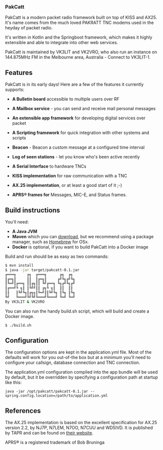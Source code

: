### PakCatt
PakCatt is a modern packet radio framework built on top of KISS and AX25. It's name comes from the much loved PAKRATT TNC modems used in the heyday of packet radio. 

It's written in Kotlin and the Springboot framework, which makes it highly extensible and able to integrate into other web services.

PakCatt is maintained by VK3LIT and VK2VRO, who also run an instance on 144.875MHz FM in the Melbourne area, Australia - Connect to VK3LIT-1.

## Features

PakCatt is in its early days! Here are a few of the features it currently supports:

- **A Bulletin board** accessible to multiple users over RF

- **A Mailbox service** - you can send and receive mail personal messages
  
- **An extensible app framework** for developing digital services over packet

- **A Scripting framework** for quick integration with other systems and scripts

- **Beacon** - Beacon a custom message at a configured time interval 

- **Log of seen stations** - let you know who's been active recently
  
- **A Serial Interface** to hardware TNCs

- **KISS implementation** for raw communication with a TNC

- **AX.25 implementation**, or at least a good start of it ;-)

- **APRS® frames for** Messages, MIC-E, and Status frames.

## Build instructions
You'll need:

- **A Java JVM**
- **Maven** which you can [download](https://maven.apache.org/install.html), but we recommend using a package manager, such as [Homebrew](https://brew.sh/) for OSx.
- **Docker** is optional, if you want to build PakCatt into a Docker image
 
Build and run should be as easy as two commands:
```bash
$ mvn install
$ java -jar target/pakcatt-0.1.jar
╔═══╗     ╔╗  ╔═══╗      ╔╗  ╔╗ 
║╔═╗║     ║║  ║╔═╗║     ╔╝╚╗╔╝╚╗
║╚═╝║╔══╗ ║║╔╗║║ ╚╝╔══╗ ╚╗╔╝╚╗╔╝
║╔══╝╚ ╗║ ║╚╝╝║║ ╔╗╚ ╗║  ║║  ║║ 
║║   ║╚╝╚╗║╔╗╗║╚═╝║║╚╝╚╗ ║╚╗ ║╚╗
╚╝   ╚═══╝╚╝╚╝╚═══╝╚═══╝ ╚═╝ ╚═╝
By VK3LIT & VK2VRO 
```  
You can also run the handy build.sh script, which will build and create a Docker image.
```bash
$ ./build.sh
```

## Configuration
The configuration options are kept in the application.yml file. Most of the defaults will work for you out-of-the box but at a minimum you'll need to configure your callsign, database connection and TNC connection.

The application.yml configuration compiled into the app bundle will be used by default, but it be overridden by specifying a configuration path at startup like this:
```
java -jar /opt/pakcatt/pakcatt-0.1.jar --spring.config.location=/path/to/application.yml
```

## References
The AX.25 implementation is based on the excellent specification for AX.25 version 2.2, by NJ7P, N7LEM, N7OO, N7CUU and WD5IVD. It is published by TAPR and can be found on [their website](https://www.tapr.org/pdf/AX25.2.2.pdf).

APRS® is a registered trademark of Bob Bruninga